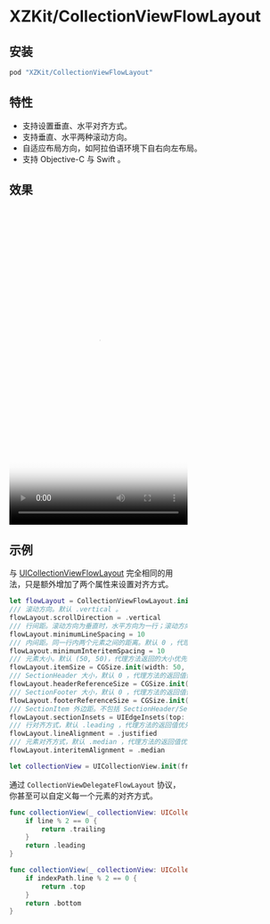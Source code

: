# XZKit/CollectionViewFlowLayout

## 安装

```ruby
pod "XZKit/CollectionViewFlowLayout"
```

## 特性

- 支持设置垂直、水平对齐方式。
- 支持垂直、水平两种滚动方向。
- 自适应布局方向，如阿拉伯语环境下自右向左布局。
- 支持 Objective-C 与 Swift 。

## 效果

<div style="background: url(../XZKit.png); width: 320px; height: 570px;">
    <video src="./CollectionViewFlowLayout.mp4" poster="../XZKit.png" width="320" height="570" controls preload>
    </video>
<div>


## 示例

与 [UICollectionViewFlowLayout](https://developer.apple.com/documentation/uikit/uicollectionviewflowlayout) 完全相同的用法，只是额外增加了两个属性来设置对齐方式。

```swift
let flowLayout = CollectionViewFlowLayout.init()
/// 滚动方向。默认 .vertical 。
flowLayout.scrollDirection = .vertical
/// 行间距。滚动方向为垂直时，水平方向为一行；滚动方向为水平时，垂直方向为一行。默认 0 ，代理方法的返回值优先。
flowLayout.minimumLineSpacing = 10
/// 内间距。同一行内两个元素之间的距离。默认 0 ，代理方法的返回值优先。
flowLayout.minimumInteritemSpacing = 10
/// 元素大小。默认 (50, 50)，代理方法返回的大小优先。
flowLayout.itemSize = CGSize.init(width: 50, height: 50)
/// SectionHeader 大小，默认 0 ，代理方法的返回值优先。
flowLayout.headerReferenceSize = CGSize.init(width: UIScreen.main.bounds.width, height: 30)
/// SectionFooter 大小，默认 0 ，代理方法的返回值优先。
flowLayout.footerReferenceSize = CGSize.init(width: UIScreen.main.bounds.width, height: 30)
/// SectionItem 外边距。不包括 SectionHeader/SectionFooter 。默认 .zero ，代理方法的返回值优先。
flowLayout.sectionInsets = UIEdgeInsets(top: 10, left: 10, bottom: 10, right: 10)
/// 行对齐方式，默认 .leading ，代理方法的返回值优先。
flowLayout.lineAlignment = .justified
/// 元素对齐方式，默认 .median ，代理方法的返回值优先。
flowLayout.interitemAlignment = .median

let collectionView = UICollectionView.init(frame: UIScreen.main.bounds, collectionViewLayout: flowLayout)
```

通过 `CollectionViewDelegateFlowLayout` 协议，你甚至可以自定义每一个元素的对齐方式。

```swift
func collectionView(_ collectionView: UICollectionView, layout collectionViewLayout: UICollectionViewFlowLayout, lineAlignmentForSectionAt section: Int, forLine line: Int) -> CollectionViewFlowLayout.LineAlignment {
    if line % 2 == 0 {
        return .trailing
    }
    return .leading
}

func collectionView(_ collectionView: UICollectionView, layout collectionViewLayout: UICollectionViewFlowLayout, interitemAlignmentForSectionAt section: Int, forItemInLineAt indexPath: IndexPath) -> CollectionViewFlowLayout.InteritemAlignment {
    if indexPath.line % 2 == 0 {
        return .top
    }
    return .bottom
}
```



